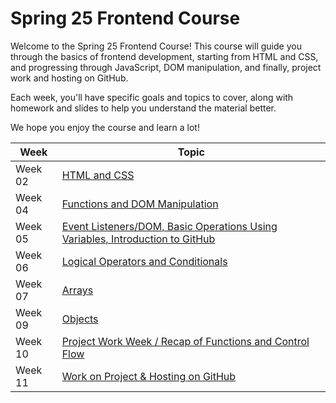 # Spring 25 Frontend Course

Welcome to the Spring 25 Frontend Course! This course will guide you through the basics of frontend development, starting from HTML and CSS, and progressing through JavaScript, DOM manipulation, and finally, project work and hosting on GitHub.

Each week, you'll have specific goals and topics to cover, along with homework and slides to help you understand the material better.

We hope you enjoy the course and learn a lot!

| Week | Topic |
|------|-------|
| Week 02 | [HTML and CSS](./Week-02_HTML-CSS/README.md) |
| Week 04 | [Functions and DOM Manipulation](./Week-04_Functions-DOM/README.md) |
| Week 05 | [Event Listeners/DOM, Basic Operations Using Variables, Introduction to GitHub](./Week-05_Events-GitHub/README.md) |
| Week 06 | [Logical Operators and Conditionals](./Week-06_Operators-Conditionals/README.md) |
| Week 07 | [Arrays](./Week-07_Arrays/README.md) |
| Week 09 | [Objects](./Week-09_Objects/README.md) |
| Week 10 | [Project Work Week / Recap of Functions and Control Flow](./Week-10_Project-Recap/README.md) |
| Week 11 | [Work on Project & Hosting on GitHub](./Week-11_Project-GitHub/README.md) |
